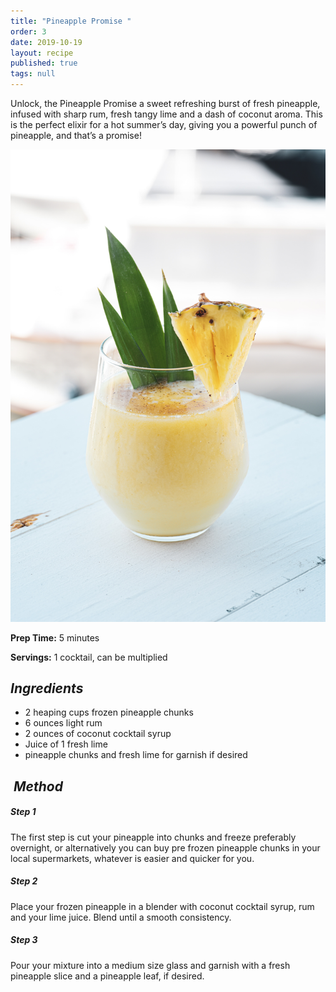 ```yaml
---
title: "Pineapple Promise "
order: 3
date: 2019-10-19
layout: recipe
published: true
tags: null
---
```

Unlock, the Pineapple Promise a sweet refreshing burst of fresh pineapple, infused with sharp rum, fresh tangy lime and a dash of coconut aroma. This is the perfect elixir for a hot summer’s day, giving you a powerful punch of pineapple, and that’s a promise!

![Frozen Pineapple Daquiri ](../uploads/yesmore-content-yb0bm2qqchq-unsplash.jpg "Pineapple Promise ")

**Prep Time:** 5 minutes 

**Servings:** 1 cocktail, can be multiplied

## *Ingredients* 



* 2 heaping cups frozen pineapple chunks 
* 6 ounces light rum 
* 2 ounces of coconut cocktail syrup
* Juice of 1 fresh lime 
* pineapple chunks and fresh lime for garnish if desired 





##  *Method*



##### *Step 1*

The first step is cut your pineapple into chunks and freeze preferably overnight, or alternatively you can buy pre frozen pineapple chunks in your local supermarkets, whatever is easier and quicker for you.

##### *Step 2*

Place your frozen pineapple in a blender with coconut cocktail syrup, rum and your lime juice. Blend until a smooth consistency.

##### *Step 3*

Pour your mixture into a medium size glass and garnish with a fresh pineapple slice and a pineapple leaf, if desired.